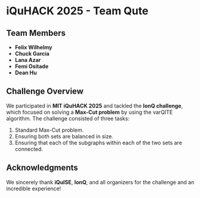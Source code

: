 # iQuHACK 2025 - Team Qute

## Team Members
- **Felix Wilhelmy**
- **Chuck Garcia**
- **Lana Azar**
- **Femi Ositade**
- **Dean Hu**

## Challenge Overview
We participated in **MIT iQuHACK 2025** and tackled the **IonQ challenge**, which focused on solving a **Max-Cut problem** by using the varQITE algorithm. The challenge consisted of three tasks:
1. Standard Max-Cut problem.
2. Ensuring both sets are balanced in size.
3. Ensuring that each of the subgraphs within each of the two sets are connected.

## Acknowledgments
We sincerely thank **iQuISE**, **IonQ**, and all organizers for the challenge and an incredible experience!